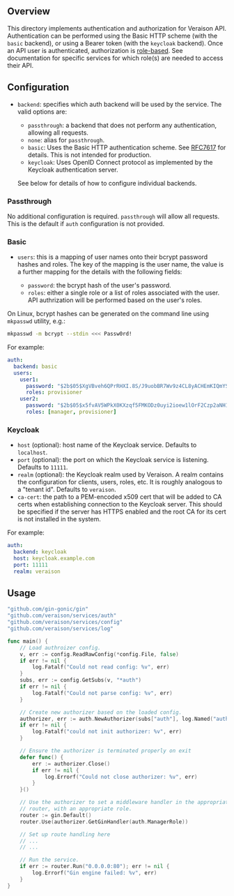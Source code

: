 ## Overview

This directory implements authentication and authorization for Veraison API.
Authentication can be performed using the Basic HTTP scheme (with the `basic`
backend), or using a Bearer token (with the `keycloak` backend). Once an API
user is authenticated, authorization is
[role-based](https://en.wikipedia.org/wiki/Role-based_access_control). See
documentation for specific services for which role(s) are needed to access
their API.


## Configuration

- `backend`: specifies which auth backend will be used by the service. The
  valid options are:

  - `passthrough`: a backend that does not perform any authentication, allowing
    all requests.
  - `none`: alias for `passthrough`.
  - `basic`: Uses the Basic HTTP authentication scheme. See
    [RFC7617](https://datatracker.ietf.org/doc/html/rfc7617) for details. This
    is not intended for production.
  - `keycloak`: Uses OpenID Connect protocol as implemented by the Keycloak
    authentication server.

  See below for details of how to configure individual backends.

### Passthrough

No additional configuration is required. `passthrough` will allow all requests.
This is the default if `auth` configuration is not provided.

### Basic

- `users`: this is a mapping of user names onto their bcrypt password hashes
  and roles. The key of the mapping is the user name, the value is a further
  mapping for the details with the following fields:

    - `password`: the bcrypt hash of the user's password.
    - `roles`: either a single role or a list of roles associated with the
      user. API authrization will be performed based on the user's roles.

On Linux, bcrypt hashes can be generated on the command line using `mkpasswd`
utility, e.g.:

```bash
mkpasswd -m bcrypt --stdin <<< Passw0rd!
```

For example:

```yaml
auth:
  backend: basic
  users:
    user1:
      password: "$2b$05$XgVBveh6QPrRHXI.8S/J9uobBR7Wv9z4CL8yACHEmKIQmYSSyKAqC" # Passw0rd!
      roles: provisioner
    user2:
      password: "$2b$05$x5fvAV5WPkX0KXzqf5FMKODz0uyi2ioew1lOrF2Czp2aNH1LQmhki" # @s3cr3t
      roles: [manager, provisioner]
```

### Keycloak

- `host` (optional): host name of the Keycloak service. Defaults to
  `localhost`.
- `port` (optional): the port on which the Keycloak service is listening.
  Defaults to `11111`.
- `realm` (optional): the Keycloak realm used by Veraison. A realm contains the
  configuration for clients, users, roles, etc. It is roughly analogous to a
  "tenant id". Defaults to `veraison`.
- `ca-cert`: the path to a PEM-encoded x509 cert that will be added to CA certs
  when establishing connection to the Keycloak server. This should be specified
  if the server has HTTPS enabled and the root CA for its cert is not installed
  in the system.

For example:

```yaml
auth:
  backend: keycloak
  host: keycloak.example.com
  port: 11111
  realm: veraison
```

## Usage

```go
"github.com/gin-gonic/gin"
"github.com/veraison/services/auth"
"github.com/veraison/services/config"
"github.com/veraison/services/log"

func main() {
    // Load authroizer config.
	v, err := config.ReadRawConfig(*config.File, false)
	if err != nil {
		log.Fatalf("Could not read config: %v", err)
	}
	subs, err := config.GetSubs(v, "*auth")
	if err != nil {
		log.Fatalf("Could not parse config: %v", err)
	}

    // Create new authorizer based on the loaded config.
	authorizer, err := auth.NewAuthorizer(subs["auth"], log.Named("auth"))
	if err != nil {
		log.Fatalf("could not init authorizer: %v", err)
	}

    // Ensure the authorizer is terminated properly on exit
	defer func() {
		err := authorizer.Close()
		if err != nil {
			log.Errorf("Could not close authorizer: %v", err)
		}
	}()

    // Use the authorizer to set a middleware handler in the appropriate gin
    // router, with an appropriate role.
    router := gin.Default()
	router.Use(authorizer.GetGinHandler(auth.ManagerRole))

    // Set up route handling here
    // ...
    // ...

    // Run the service.
    if err := router.Run("0.0.0.0:80"); err != nil {
		log.Errorf("Gin engine failed: %v", err)
    }
}

```

